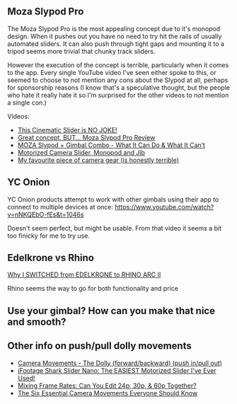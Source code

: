 ## Moza Slypod Pro
The Moza Slypod Pro is the most appealing concept due to it's monopod design. When it pushes out you have no need to try hit the rails of usually automated sliders. It can also push through tight gaps and mounting it to a tripod seems more trivial that chunky track sliders.

However the execution of the concept is terrible, particularly when it comes to the app. Every single YouTube video I've seen either spoke to this, or seemed to choose to not mention any cons about the Slypod at all, perhaps for sponsorship reasons (I know that's a speculative thought, but the people who hate it really hate it so I'm surprised for the other videos to not mention a single con.)

Videos:
- [This Cinematic Slider is NO JOKE!](https://www.youtube.com/watch?v=4lQFoPUgfdc)
- [Great concept, BUT... Moza Slypod Pro Review](https://www.youtube.com/watch?v=vkH95e-8zfQ)
- [MOZA Slypod + Gimbal Combo - What It Can Do & What It Can’t](https://www.youtube.com/watch?v=IRNSvs2iH-M)
- [Motorized Camera Slider, Monopod and Jib](https://www.youtube.com/watch?v=YCDh2hUZpjQ)
- [My favourite piece of camera gear (is honestly terrible)](https://www.youtube.com/watch?v=vGO1XD6EmJM)

## YC Onion
YC Onion products attempt to work with other gimbals using their app to connect to multiple devices at once:
https://www.youtube.com/watch?v=nNKQEbO-fEs&t=1046s

Doesn't seem perfect, but might be usable. From that video it seems a bit too finicky for me to try use.

## Edelkrone vs Rhino
[Why I SWITCHED from EDELKRONE to RHINO ARC II](https://www.youtube.com/watch?v=KIw2OwwOx28)


Rhino seems the way to go for both functionality and price


## Use your gimbal? How can you make that nice and smooth?

## Other info on push/pull dolly movements
- [Camera Movements - The Dolly (forward/backward) (push in/pull out)](https://www.youtube.com/watch?v=Bsaj0jiv_D4)
- [iFootage Shark Slider Nano: The EASIEST Motorized Slider I've Ever Used!](https://www.youtube.com/watch?v=WNpmduFdDGs)
- [Mixing Frame Rates: Can You Edit 24p, 30p, & 60p Together?](https://www.youtube.com/watch?v=qAVfIQ2G7Io)
- [The Six Essential Camera Movements Everyone Should Know
](https://www.youtube.com/watch?v=0cSPmkh6rZ8)